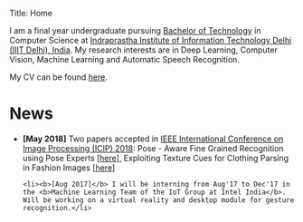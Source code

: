 Title: Home

I am a final year undergraduate pursuing <a href="https://en.wikipedia.org/wiki/Bachelor_of_Technology">Bachelor of Technology</a> in Computer Science at <a href="https://iiitd.ac.in/">Indraprastha Institute of Information Technology Delhi (IIIT Delhi), India</a>. My research interests are in Deep Learning, Computer Vision, Machine Learning and Automatic Speech Recognition.
<br>

My CV can be found [here](http://kushagramahajan.me/pdfs/cv.pdf "Kushagra's CV").
<br>

# News #

<ul>
	<li><b>[May 2018]</b> Two papers accepted in <a href="https://2018.ieeeicip.org/">IEEE International Conference on Image Processing (ICIP) 2018</a>: Pose - Aware Fine Grained Recognition using Pose Experts [<a href="http://kushagramahajan.me/fgvc_icip.pdf">here</a>], Exploiting Texture Cues for Clothing Parsing in Fashion Images [<a href="http://kushagramahajan.me/texture_icip.pdf">here</a>]</li>
	
	<li><b>[Aug 2017]</b> I will be interning from Aug'17 to Dec'17 in the <b>Machine Learning Team of the IoT Group at Intel India</b>. Will be working on a virtual reality and desktop module for gesture recognition.</li>
</ul>
